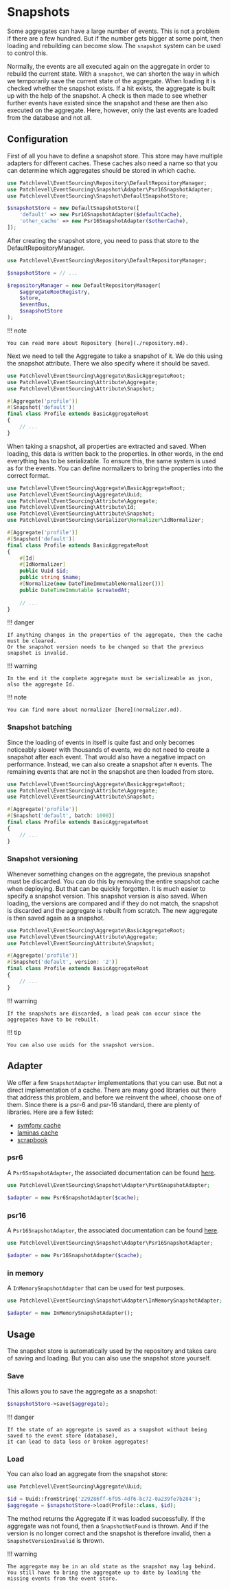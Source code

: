 # Snapshots

Some aggregates can have a large number of events.
This is not a problem if there are a few hundred.
But if the number gets bigger at some point, then loading and rebuilding can become slow.
The `snapshot` system can be used to control this.

Normally, the events are all executed again on the aggregate in order to rebuild the current state.
With a `snapshot`, we can shorten the way in which we temporarily save the current state of the aggregate.
When loading it is checked whether the snapshot exists.
If a hit exists, the aggregate is built up with the help of the snapshot.
A check is then made to see whether further events have existed since the snapshot
and these are then also executed on the aggregate.
Here, however, only the last events are loaded from the database and not all.

## Configuration

First of all you have to define a snapshot store. This store may have multiple adapters for different caches.
These caches also need a name so that you can determine which aggregates should be stored in which cache.

```php
use Patchlevel\EventSourcing\Repository\DefaultRepositoryManager;
use Patchlevel\EventSourcing\Snapshot\Adapter\Psr16SnapshotAdapter;
use Patchlevel\EventSourcing\Snapshot\DefaultSnapshotStore;

$snapshotStore = new DefaultSnapshotStore([
    'default' => new Psr16SnapshotAdapter($defaultCache),
    'other_cache' => new Psr16SnapshotAdapter($otherCache),
]);
```
After creating the snapshot store, you need to pass that store to the DefaultRepositoryManager.

```php
use Patchlevel\EventSourcing\Repository\DefaultRepositoryManager;

$snapshotStore = // ...

$repositoryManager = new DefaultRepositoryManager(
    $aggregateRootRegistry,
    $store,
    $eventBus,
    $snapshotStore
);
```
!!! note

    You can read more about Repository [here](./repository.md).
    
Next we need to tell the Aggregate to take a snapshot of it. We do this using the snapshot attribute.
There we also specify where it should be saved.

```php
use Patchlevel\EventSourcing\Aggregate\BasicAggregateRoot;
use Patchlevel\EventSourcing\Attribute\Aggregate;
use Patchlevel\EventSourcing\Attribute\Snapshot;

#[Aggregate('profile')]
#[Snapshot('default')]
final class Profile extends BasicAggregateRoot
{
    // ...
}
```
When taking a snapshot, all properties are extracted and saved.
When loading, this data is written back to the properties.
In other words, in the end everything has to be serializable.
To ensure this, the same system is used as for the events.
You can define normalizers to bring the properties into the correct format.

```php
use Patchlevel\EventSourcing\Aggregate\BasicAggregateRoot;
use Patchlevel\EventSourcing\Aggregate\Uuid;
use Patchlevel\EventSourcing\Attribute\Aggregate;
use Patchlevel\EventSourcing\Attribute\Id;
use Patchlevel\EventSourcing\Attribute\Snapshot;
use Patchlevel\EventSourcing\Serializer\Normalizer\IdNormalizer;

#[Aggregate('profile')]
#[Snapshot('default')]
final class Profile extends BasicAggregateRoot
{
    #[Id]
    #[IdNormalizer]
    public Uuid $id;
    public string $name;
    #[Normalize(new DateTimeImmutableNormalizer())]
    public DateTimeImmutable $createdAt;
    
    // ...
}
```
!!! danger

    If anything changes in the properties of the aggregate, then the cache must be cleared.
    Or the snapshot version needs to be changed so that the previous snapshot is invalid.
    
!!! warning

    In the end it the complete aggregate must be serializeable as json, also the aggregate Id.
    
!!! note

    You can find more about normalizer [here](normalizer.md).
    
### Snapshot batching

Since the loading of events in itself is quite fast and only becomes noticeably slower with thousands of events,
we do not need to create a snapshot after each event. That would also have a negative impact on performance.
Instead, we can also create a snapshot after `N` events.
The remaining events that are not in the snapshot are then loaded from store.

```php
use Patchlevel\EventSourcing\Aggregate\BasicAggregateRoot;
use Patchlevel\EventSourcing\Attribute\Aggregate;
use Patchlevel\EventSourcing\Attribute\Snapshot;

#[Aggregate('profile')]
#[Snapshot('default', batch: 1000)]
final class Profile extends BasicAggregateRoot
{
    // ...
}
```
### Snapshot versioning

Whenever something changes on the aggregate, the previous snapshot must be discarded.
You can do this by removing the entire snapshot cache when deploying.
But that can be quickly forgotten. It is much easier to specify a snapshot version.
This snapshot version is also saved. When loading, the versions are compared and if they do not match,
the snapshot is discarded and the aggregate is rebuilt from scratch.
The new aggregate is then saved again as a snapshot.

```php
use Patchlevel\EventSourcing\Aggregate\BasicAggregateRoot;
use Patchlevel\EventSourcing\Attribute\Aggregate;
use Patchlevel\EventSourcing\Attribute\Snapshot;

#[Aggregate('profile')]
#[Snapshot('default', version: '2')]
final class Profile extends BasicAggregateRoot
{
    // ...
}
```
!!! warning

    If the snapshots are discarded, a load peak can occur since the aggregates have to be rebuilt.
    
!!! tip

    You can also use uuids for the snapshot version.
    
## Adapter

We offer a few `SnapshotAdapter` implementations that you can use.
But not a direct implementation of a cache.
There are many good libraries out there that address this problem,
and before we reinvent the wheel, choose one of them.
Since there is a psr-6 and psr-16 standard, there are plenty of libraries.
Here are a few listed:

* [symfony cache](https://symfony.com/doc/current/components/cache.html)
* [laminas cache](https://docs.laminas.dev/laminas-cache/)
* [scrapbook](https://www.scrapbook.cash/)

### psr6

A `Psr6SnapshotAdapter`, the associated documentation can be found [here](https://www.php-fig.org/psr/psr-6/).

```php
use Patchlevel\EventSourcing\Snapshot\Adapter\Psr6SnapshotAdapter;

$adapter = new Psr6SnapshotAdapter($cache);
```
### psr16

A `Psr16SnapshotAdapter`, the associated documentation can be found [here](https://www.php-fig.org/psr/psr-16/).

```php
use Patchlevel\EventSourcing\Snapshot\Adapter\Psr16SnapshotAdapter;

$adapter = new Psr16SnapshotAdapter($cache);
```
### in memory

A `InMemorySnapshotAdapter` that can be used for test purposes.

```php
use Patchlevel\EventSourcing\Snapshot\Adapter\InMemorySnapshotAdapter;

$adapter = new InMemorySnapshotAdapter();
```
## Usage

The snapshot store is automatically used by the repository and takes care of saving and loading.
But you can also use the snapshot store yourself.

### Save

This allows you to save the aggregate as a snapshot:

```php
$snapshotStore->save($aggregate);
```
!!! danger

    If the state of an aggregate is saved as a snapshot without being saved to the event store (database), 
    it can lead to data loss or broken aggregates!
    
### Load

You can also load an aggregate from the snapshot store:

```php
use Patchlevel\EventSourcing\Aggregate\Uuid;

$id = Uuid::fromString('229286ff-6f95-4df6-bc72-0a239fe7b284');
$aggregate = $snapshotStore->load(Profile::class, $id);
```
The method returns the Aggregate if it was loaded successfully.
If the aggregate was not found, then a `SnapshotNotFound` is thrown.
And if the version is no longer correct and the snapshot is therefore invalid, then a `SnapshotVersionInvalid` is thrown.

!!! warning

    The aggregate may be in an old state as the snapshot may lag behind. 
    You still have to bring the aggregate up to date by loading the missing events from the event store.
    
